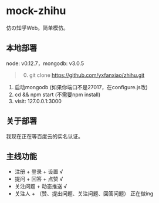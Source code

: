 # mock-zhihu
仿の知乎Web。简单模仿。

## 本地部署
node: v0.12.7，mongodb: v3.0.5
> 0. git clone https://github.com/yxfanxiao/zhihu.git
  1. 启动mongodb (如果你端口不是27017，在configure.js改)
  2. cd && npm start (不需要npm install)
  3. visit: 127.0.0.1:3000

## 关于部署 
我现在正在等百度云的实名认证。

## 主线功能
* 注册 + 登录 + 设置 √
* 提问 + 回答 + 点赞 √
* 关注问题 + 动态推送 √
* 关注人 + （赞、提出问题、关注问题、回答问题）  正在做ing